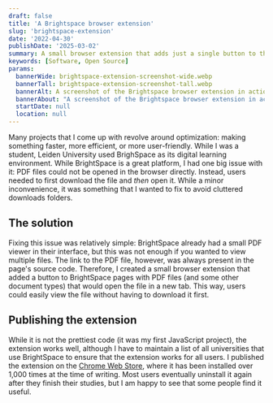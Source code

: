 ```yaml
---
draft: false
title: 'A Brightspace browser extension'
slug: 'brightspace-extension'
date: '2022-04-30'
publishDate: '2025-03-02'
summary: A small browser extension that adds just a single button to the Brightspace interface.
keywords: [Software, Open Source]
params:
  bannerWide: brightspace-extension-screenshot-wide.webp
  bannerTall: brightspace-extension-screenshot-tall.webp
  bannerAlt: A screenshot of the Brightspace browser extension in action
  bannerAbout: "A screenshot of the Brightspace browser extension in action: the orange button is added by the extension and opens the PDF file in a new tab."
  startDate: null
  location: null
---
```


Many projects that I come up with revolve around optimization: making something faster, more efficient, or more user-friendly. While I was a student, Leiden University used BrighSpace as its digital learning environment. While BrightSpace is a great platform, I had one big issue with it: PDF files could not be opened in the browser directly. Instead, users needed to first download the file and _then_ open it. While a minor inconvenience, it was something that I wanted to fix to avoid cluttered downloads folders.

## The solution
Fixing this issue was relatively simple: BrightSpace already had a small PDF viewer in their interface, but this was not enough if you wanted to view multiple files. The link to the PDF file, however, was always present in the page's source code. Therefore, I created a small browser extension that added a button to BrightSpace pages with PDF files (and some other document types) that would open the file in a new tab. This way, users could easily view the file without having to download it first.

## Publishing the extension
While it is not the prettiest code (it was my first JavaScript project), the extension works well, although I have to maintain a list of all universities that use BrightSpace to ensure that the extension works for all users. I published the extension on the [Chrome Web Store](https://chromewebstore.google.com/detail/brightspace-open-in-new-t/doamghilakklioaodepimlcnlicjlcpp), where it has been installed over 1,000 times at the time of writing. Most users eventually uninstall it again after they finish their studies, but I am happy to see that some people find it useful.
